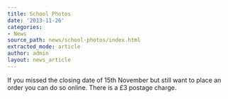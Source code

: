 ```yaml
---
title: School Photos
date: '2013-11-26'
categories:
- News
source_path: news/school-photos/index.html
extracted_mode: article
author: admin
layout: news_article
---
```

If you missed the closing date of 15th November but still want to place an order you can do so online. There is a £3 postage charge.
